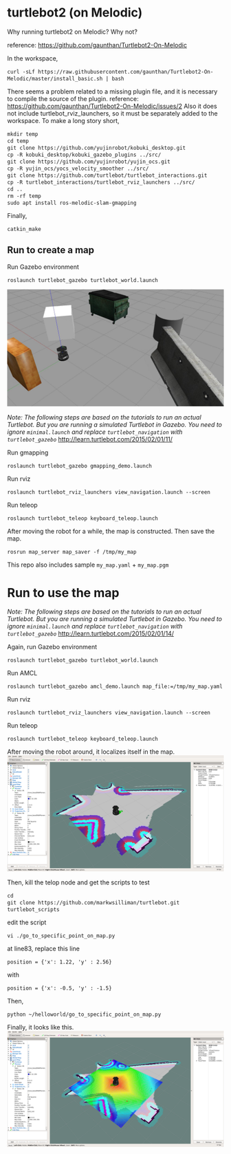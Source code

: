 # turtlebot2 (on Melodic)

Why running turtlebot2 on Melodic? Why not?

reference: https://github.com/gaunthan/Turtlebot2-On-Melodic

In the workspace,
```
curl -sLf https://raw.githubusercontent.com/gaunthan/Turtlebot2-On-Melodic/master/install_basic.sh | bash
```

There seems a problem related to a missing plugin file, and it is necessary to compile the source of the plugin.
reference: https://github.com/gaunthan/Turtlebot2-On-Melodic/issues/2
Also it does not include turtlebot_rviz_launchers, so it must be separately added to the workspace.
To make a long story short,
```
mkdir temp
cd temp
git clone https://github.com/yujinrobot/kobuki_desktop.git
cp -R kobuki_desktop/kobuki_gazebo_plugins ../src/
git clone https://github.com/yujinrobot/yujin_ocs.git
cp -R yujin_ocs/yocs_velocity_smoother ../src/
git clone https://github.com/turtlebot/turtlebot_interactions.git
cp -R turtlebot_interactions/turtlebot_rviz_launchers ../src/
cd ..
rm -rf temp
sudo apt install ros-melodic-slam-gmapping
```

Finally,
```
catkin_make
```

## Run to create a map

Run Gazebo environment
```
roslaunch turtlebot_gazebo turtlebot_world.launch
```
![](./gazebo.jpg)

_Note: The following steps are based on the tutorials to run an actual Turtlebot.
But you are running a simulated Turtlebot in Gazebo. You need to ignore `minimal.launch` and replace `turtlebot_navigation` with `turtlebot_gazebo`_
http://learn.turtlebot.com/2015/02/01/11/

Run gmapping
```
roslaunch turtlebot_gazebo gmapping_demo.launch
```
Run rviz
```
roslaunch turtlebot_rviz_launchers view_navigation.launch --screen
```
Run teleop
```
roslaunch turtlebot_teleop keyboard_teleop.launch
```

After moving the robot for a while, the map is constructed. Then save the map.
```
rosrun map_server map_saver -f /tmp/my_map
```
This repo also includes sample `my_map.yaml` + `my_map.pgm`

# Run to use the map

_Note: The following steps are based on the tutorials to run an actual Turtlebot.
But you are running a simulated Turtlebot in Gazebo. You need to ignore `minimal.launch` and replace `turtlebot_navigation` with `turtlebot_gazebo`_
http://learn.turtlebot.com/2015/02/01/14/

Again, run Gazebo environment
```
roslaunch turtlebot_gazebo turtlebot_world.launch
```
Run AMCL
```
roslaunch turtlebot_gazebo amcl_demo.launch map_file:=/tmp/my_map.yaml
```
Run rviz
```
roslaunch turtlebot_rviz_launchers view_navigation.launch --screen
```
Run teleop
```
roslaunch turtlebot_teleop keyboard_teleop.launch
```
After moving the robot around, it localizes itself in the map.
![](./slam.png)

Then, kill the telop node and get the scripts to test
```
cd
git clone https://github.com/markwsilliman/turtlebot.git turtlebot_scripts
```

edit the script
```
vi ./go_to_specific_point_on_map.py
```
at line83, replace this line
```
position = {'x': 1.22, 'y' : 2.56}
```
with
```
position = {'x': -0.5, 'y' : -1.5}
```

Then,
```
python ~/helloworld/go_to_specific_point_on_map.py
```

Finally, it looks like this.
![](./slam2.png)
